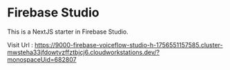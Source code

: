 # Firebase Studio

This is a NextJS starter in Firebase Studio.

Visit Url : https://9000-firebase-voiceflow-studio-h-1756551157585.cluster-mwsteha33jfdowtvzffztbjcj6.cloudworkstations.dev/?monospaceUid=682807
